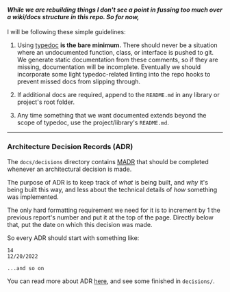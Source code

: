 #### _While we are rebuilding things I don't see a point in fussing too much over a wiki/docs structure in this repo. So for now,_

I will be following these simple guidelines:

1. Using [typedoc](https://typedoc.org/) **is the bare minimum.** There should never be a situation where an undocumented function, class, or interface is pushed to git.
   We generate static documentation from these comments, so if they are missing, documentation will be incomplete.
   Eventually we should incorporate some light typedoc-related linting into the repo hooks to prevent missed docs from slipping through.

2. If additional docs are required, append to the `README.md` in any library or project's root folder.

3. Any time something that we want documented extends beyond the scope of typedoc, use the project/library's `README.md`.

---

### Architecture Decision Records (ADR)

The `docs/decisions` directory contains [MADR](https://adr.github.io/madr/) that should be completed whenever an architectural decision is made.

The purpose of ADR is to keep track of _what_ is being built, and _why_ it's being built this way, and less about the technical details of _how_ something was implemented.

The only hard formatting requirement we need for it is to increment by 1 the previous report's number and put it at the top of the page.
Directly below that, put the date on which this decision was made.

So every ADR should start with something like:

```
14
12/20/2022

...and so on
```

You can read more about ADR [here](https://adr.github.io/madr/), and see some finished in `decisions/`.
